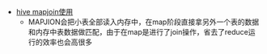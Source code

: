  - [hive mapjoin使用](http://blog.csdn.net/xqy1522/article/details/6699740)
    - MAPJION会把小表全部读入内存中，在map阶段直接拿另外一个表的数据和内存中表数据做匹配，由于在map是进行了join操作，省去了reduce运行的效率也会高很多